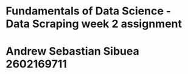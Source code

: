 # Fundamentals of Data Science - Data Scraping week 2 assignment 

# Andrew Sebastian Sibuea 2602169711
